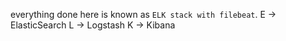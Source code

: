 everything done here is known as `ELK stack with filebeat`.
E -> ElasticSearch
L -> Logstash
K -> Kibana